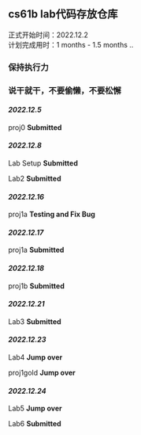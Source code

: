 ## cs61b lab代码存放仓库

正式开始时间：2022.12.2   
计划完成用时：1 months - 1.5 months 
..


### 保持执行力 
### 说干就干，不要偷懒，不要松懈 

#### *2022.12.5*

proj0            **Submitted**

#### *2022.12.8*

Lab Setup    **Submitted**

Lab2             **Submitted**

#### *2022.12.16*

proj1a          **Testing and Fix Bug**

#### *2022.12.17*

proj1a          **Submitted**

#### *2022.12.18*

proj1b          **Submitted**

#### *2022.12.21*

Lab3             **Submitted**

#### *2022.12.23*

Lab4             **Jump over**

proj1gold             **Jump over**

#### *2022.12.24*

Lab5             **Jump over**

Lab6			**Submitted**
